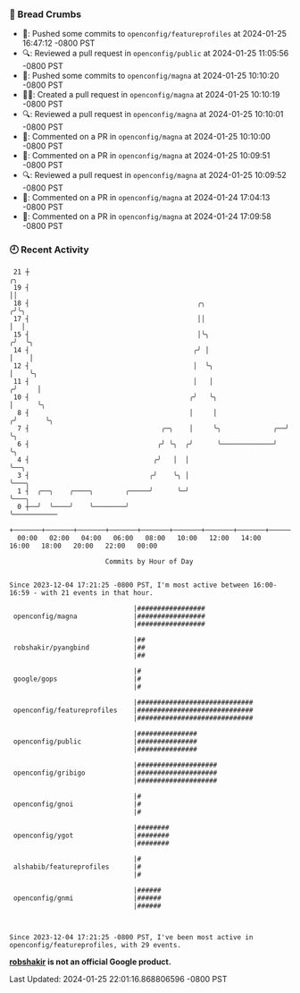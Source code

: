 ### 🍞 Bread Crumbs

 * 🚢: Pushed some commits to `openconfig/featureprofiles` at 2024-01-25 16:47:12 -0800 PST
 * 🔍: Reviewed a pull request in  `openconfig/public` at 2024-01-25 11:05:56 -0800 PST
 * 🚢: Pushed some commits to `openconfig/magna` at 2024-01-25 10:10:20 -0800 PST
 * ✍🏼: Created a pull request in `openconfig/magna` at 2024-01-25 10:10:19 -0800 PST
 * 🔍: Reviewed a pull request in  `openconfig/magna` at 2024-01-25 10:10:01 -0800 PST
 * 💬: Commented on a PR in  `openconfig/magna` at 2024-01-25 10:10:00 -0800 PST
 * 💬: Commented on a PR in  `openconfig/magna` at 2024-01-25 10:09:51 -0800 PST
 * 🔍: Reviewed a pull request in  `openconfig/magna` at 2024-01-25 10:09:52 -0800 PST
 * 💬: Commented on a PR in  `openconfig/magna` at 2024-01-24 17:04:13 -0800 PST
 * 💬: Commented on a PR in  `openconfig/magna` at 2024-01-24 17:09:58 -0800 PST

### 🕘 Recent Activity
```
 21 ┼                                                                    ╭╮
 19 ┤                                                                    ││
 18 ┤                                          ╭╮                       ╭╯╰╮
 17 ┤                                          ││                       │  │
 15 ┤                                          │╰╮                     ╭╯  ╰╮
 14 ┤                                         ╭╯ │                     │    │
 12 ┤                                         │  ╰╮                    │    ╰╮
 11 ┤                                         │   │                   ╭╯     │
 10 ┤                                        ╭╯   ╰╮                  │      ╰╮
  8 ┤                                        │     │                 ╭╯       ╰╮
  7 ┤                                 ╭─╮    │     ╰╮             ╭──╯         ╰╮
  6 ┤                                ╭╯ ╰╮  ╭╯      ╰─────────────╯             ╰╮
  4 ┤                               ╭╯   │  │                                    ╰──╮
  3 ┤                              ╭╯    ╰╮ │                                       ╰───╮
  1 ┤  ╭──╮    ╭────╮        ╭─────╯      ╰─╯                                           ╰───╮
  0 ┼──╯  ╰────╯    ╰────────╯                                                              ╰───────────
    +───────+───────+───────+───────+───────+───────+───────+───────+───────+───────+───────+───────+────
  00:00   02:00   04:00   06:00   08:00   10:00   12:00   14:00   16:00   18:00   20:00   22:00   00:00   

						Commits by Hour of Day


Since 2023-12-04 17:21:25 -0800 PST, I'm most active between 16:00-16:59 - with 21 events in that hour.

```



```
                               |#################
 openconfig/magna              |#################
                               |#################

                               |##
 robshakir/pyangbind           |##
                               |##

                               |#
 google/gops                   |#
                               |#

                               |#############################
 openconfig/featureprofiles    |#############################
                               |#############################

                               |###############
 openconfig/public             |###############
                               |###############

                               |####################
 openconfig/gribigo            |####################
                               |####################

                               |#
 openconfig/gnoi               |#
                               |#

                               |########
 openconfig/ygot               |########
                               |########

                               |#
 alshabib/featureprofiles      |#
                               |#

                               |######
 openconfig/gnmi               |######
                               |######



Since 2023-12-04 17:21:25 -0800 PST, I've been most active in openconfig/featureprofiles, with 29 events.

```
**[robshakir](mailto:robjs@google.com) is not an official Google product.**  


Last Updated: 2024-01-25 22:01:16.868806596 -0800 PST
